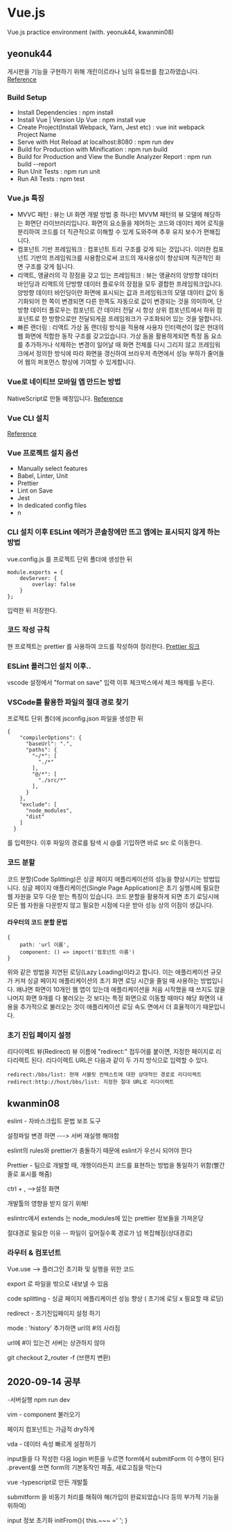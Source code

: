 # Vue.js
Vue.js practice environment (with. yeonuk44, kwanmin08)


## yeonuk44
게시판을 기능을 구현하기 위해 개린이르라나 님의 유튜브를 참고하였습니다.
[Reference](https://www.youtube.com/channel/UC5ChZXCogqV99ju-M0TNNfw)

### Build Setup
- Install Dependencies : npm install
- Install Vue | Version Up Vue : npm install vue
- Create Project(Install Webpack, Yarn, Jest etc) : vue init webpack Project Name
- Serve with Hot Reload at localhost:8080 : npm run dev
- Build for Production with Minification : npm run build
- Build for Production and View the Bundle Analyzer Report : npm run build --report
- Run Unit Tests : npm run unit
- Run All Tests : npm test

### Vue.js 특징
- MVVC 패턴 : 뷰는 UI 화면 개발 방법 중 하나인 MVVM 패턴의 뷰 모델에 해당하는 화면단 라이브러리입니다.
화면의 요소들을 제어하는 코드와 데이터 제어 로직을 분리하여 코드를 더 직관적으로 이해할 수 있게 도와주며 추후 유지 보수가 편해집니다.
- 컴포넌트 기반 프레임워크 : 컴포넌트 트리 구조를 갖게 되는 것입니다. 이러한 컴포넌트 기반의 프레임워크를 사용함으로써 코드의 재사용성이 향상되며 직관적인 화면 구조를 갖게 됩니다.
- 리액트, 앵귤러의 각 장점을 갖고 있는 프레임워크 : 뷰는 앵귤러의 양방향 데이터 바인딩과 리액트의 단방향 데이터 플로우의 장점을 모두 결합한 프레임워크입니다. 양방향 데이터 바인딩이란 화면에 표시되는 값과 프레임워크의 모델 데이터 값이 동기화되어 한 쪽이 변경되면 다른 한쪽도 자동으로 값이 변경되는 것을 의미하며, 단방향 데이터 플로우는 컴포넌트 간 데이터 전달 시 항상 상위 컴포넌트에서 하위 컴포넌트로 한 방향으로만 전달되게끔 프레임워크가 구조화되어 있는 것을 말합니다. 
- 빠른 랜더링 : 리액트 가상 돔 랜더링 방식을 적용해 사용자 인터랙션이 많은 현대의 웹 화면에 적합한 동작 구조를 갖고있습니다. 가상 돔을 활용하게되면 특정 돔 요소를 추가하거나 삭제하는 변경이 일어날 때 화면 전체를 다시 그리지 않고 프레임워크에서 정의한 방식에 따라 화면을 갱신하여 브라우저 측면에서 성능 부하가 줄어들어 웹의 퍼포먼스 향상에 기여할 수 있게합니다.

### Vue로 네이티브 모바일 앱 만드는 방법
NativeScript로 만들 예정입니다.
[Reference](https://vuejs-kr.github.io/vue/nativescript/2017/08/11/introduce-vue-nativescript-01/)

### Vue CLI 설치 
[Reference](https://cli.vuejs.org/guide/installation.html)

### Vue 프로젝트 설치 옵션
- Manually select features
- Babel, Linter, Unit
- Prettier
- Lint on Save
- Jest
- In dedicated config files
- n

### CLI 설치 이후 ESLint 에러가 콘솔창에만 뜨고 앱에는 표시되지 않게 하는 방법
vue.config.js 를 프로젝트 단위 폴더에 생성한 뒤 
```
module.exports = {
    devServer: {
        overlay: false
    }
};
```
입력한 뒤 저장한다.

### 코드 작성 규칙
현 프로젝트는 prettier 를 사용하여 코드를 작성하여 정리한다.
[Prettier 링크](https://prettier.io/)

### ESLint 플러그인 설치 이후..
vscode 설정에서 "format on save" 입력 이후 체크박스에서 체크 해제를 누른다.

### VSCode를 활용한 파일의 절대 경로 찾기
프로젝트 단위 폴더에 jsconfig.json 파일을 생성한 뒤 
```
{
    "compilerOptions": {
      "baseUrl": ".",
      "paths": {
        "~/*": [
          "./*"
        ],
        "@/*": [
          "./src/*" 
        ],
      }
    },
    "exclude": [
      "node_modules",
      "dist"
    ]
  }
```
를 입력한다. 이후 파일의 경로를 탐색 시 @를 기입하면 바로 src 로 이동한다.

### 코드 분할
코드 분할(Code Splitting)은 싱글 페이지 애플리케이션의 성능을 향상시키는 방법입니다. 싱글 페이지 애플리케이션(Single Page Application)은 초기 실행시에 필요한 웹 자원을 모두 다운 받는 특징이 있습니다. 코드 분할을 활용하게 되면 초기 로딩시에 모든 웹 자원을 다운받지 않고 필요한 시점에 다운 받아 성능 상의 이점이 생깁니다. 
#### 라우터의 코드 분할 문법
```
{
	path: 'url 이름',
	component: () => import('컴포넌트 이름')
}
```
위와 같은 방법을 지연된 로딩(Lazy Loading)이라고 합니다. 이는 애플리케이션 규모가 커져 싱글 페이지 애플리케이션의 초기 화면 로딩 시간을 줄일 때 사용하는 방법입니다. 왜냐면 화면이 10개인 웹 앱이 있는데 애플리케이션을 처음 시작했을 때 쓰지도 않을 나머지 화면 9개를 다 불러오는 것 보다는 특정 화면으로 이동할 때마다 해당 화면의 내용을 추가적으로 불러오는 것이 애플리케이션 로딩 속도 면에서 더 효율적이기 때문입니다.

### 초기 진입 페이지 설정
리다이렉트 뷰(Redirect) 뷰 이름에 "redirect:" 접두어를 붙이면, 지정한 페이지로 리다리렉트 된다. 리다이렉트 URL은 다음과 같이 두 가지 방식으로 입력할 수 있다.
```
redirect:/bbs/list: 현재 서블릿 컨텍스트에 대한 상대적인 경로로 리다이렉트
redirect:http://host/bbs/list: 지정한 절대 URL로 리다이렉트
```

## kwanmin08

eslint - 자바스크립트 문법 보조 도구

설정파일 변경 하면 ---> 서버 재실행 해야함

eslint의 rules와 prettier가 충돌하기 때문에 eslint가 우선시 되어야 한다

Prettier - 팀으로 개발할 때, 개행이라든지 코드를 표현하는 방법을 통일하기 위함(빨간줄로 표시를 해줌)

ctrl + , -->설정 화면

개발툴의 영향을 받지 않기 위해! 

eslintrc에서 extends 는 node_modules에 있는 prettier 정보들을 가져온당

절대경로 필요한 이유 -- 파일이 깊어질수록 경로가 넘 복잡해짐(상대경로)

### 라우터 & 컴포넌트 

Vue.use --> 플러그인 초기화 및 실행을 위한 코드

export 로 파일을 밖으로 내보낼 수 있음

code splitting - 싱글 페이지 에플리케이션 성능 향상 ( 초기에 로딩 x 필요할 때 로딩)

redirect - 초기진입페이지 설정 하기

mode : 'history' 추가하면 url의 #의 사라짐

url에 #이 있는건 서버는 상관하지 않아 

git checkout 2_router -f (브랜치 변환)

## 2020-09-14 공부 

-서버실행 npm run dev

vim - component 불러오기

페이지 컴포넌트는 가급적 dry하게

vda - 데이터 속성 빠르게 설정하기

input들을 다 작성한 다음
login 버튼을 누르면
form에서 submitForm 이 수행이 된다
.prevent를 쓰면 form의 기본동작인 제출, 새로고침을 막는다


vue -typescript로 만든 개발툴

submitform 을 비동기 처리를 해줘야 해(가입이 완료되었습니다 등의 부가적 기능을 위하여)

input 정보 초기화
initFrom(){
this.~~~ =' ';
}
